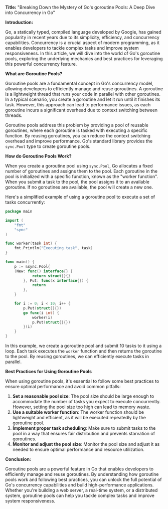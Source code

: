 **Title:** "Breaking Down the Mystery of Go's goroutine Pools: A Deep Dive into Concurrency in Go"

**Introduction:**

Go, a statically typed, compiled language developed by Google, has gained popularity in recent years due to its simplicity, efficiency, and concurrency capabilities. Concurrency is a crucial aspect of modern programming, as it enables developers to tackle complex tasks and improve system responsiveness. In this article, we will dive into the world of Go's goroutine pools, exploring the underlying mechanics and best practices for leveraging this powerful concurrency feature.

**What are Goroutine Pools?**

Goroutine pools are a fundamental concept in Go's concurrency model, allowing developers to efficiently manage and reuse goroutines. A goroutine is a lightweight thread that runs your code in parallel with other goroutines. In a typical scenario, you create a goroutine and let it run until it finishes its task. However, this approach can lead to performance issues, as each goroutine incurs a significant overhead due to context switching between threads.

Goroutine pools address this problem by providing a pool of reusable goroutines, where each goroutine is tasked with executing a specific function. By reusing goroutines, you can reduce the context switching overhead and improve performance. Go's standard library provides the `sync.Pool` type to create goroutine pools.

**How do Goroutine Pools Work?**

When you create a goroutine pool using `sync.Pool`, Go allocates a fixed number of goroutines and assigns them to the pool. Each goroutine in the pool is initialized with a specific function, known as the "worker function". When you submit a task to the pool, the pool assigns it to an available goroutine. If no goroutines are available, the pool will create a new one.

Here's a simplified example of using a goroutine pool to execute a set of tasks concurrently:
```go
package main

import (
	"fmt"
	"sync"
)

func worker(task int) {
	fmt.Println("Executing task", task)
}

func main() {
	p := &sync.Pool{
	(New: func() interface{} {
			return struct{}{}
		}, Put: func(x interface{}) {
			return
		},
	}

	for i := 0; i < 10; i++ {
		p.Put(struct{}{})
		go func(i int) {
			worker(i)
			p.Put(struct{}{})
		}(i)
	}
}
```
In this example, we create a goroutine pool and submit 10 tasks to it using a loop. Each task executes the `worker` function and then returns the goroutine to the pool. By reusing goroutines, we can efficiently execute tasks in parallel.

**Best Practices for Using Goroutine Pools**

When using goroutine pools, it's essential to follow some best practices to ensure optimal performance and avoid common pitfalls:

1. **Set a reasonable pool size**: The pool size should be large enough to accommodate the number of tasks you expect to execute concurrently. However, setting the pool size too high can lead to memory waste.
2. **Use a suitable worker function**: The worker function should be lightweight and efficient, as it will be executed repeatedly by the goroutine pool.
3. **Implement proper task scheduling**: Make sure to submit tasks to the pool in a way that ensures fair distribution and prevents starvation of goroutines.
4. **Monitor and adjust the pool size**: Monitor the pool size and adjust it as needed to ensure optimal performance and resource utilization.

**Conclusion:**

Goroutine pools are a powerful feature in Go that enables developers to efficiently manage and reuse goroutines. By understanding how goroutine pools work and following best practices, you can unlock the full potential of Go's concurrency capabilities and build high-performance applications. Whether you're building a web server, a real-time system, or a distributed system, goroutine pools can help you tackle complex tasks and improve system responsiveness.
